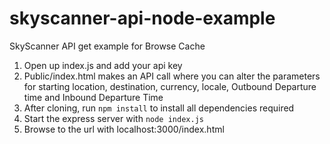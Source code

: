 # skyscanner-api-node-example

SkyScanner API get example for Browse Cache
1. Open up index.js and add your api key
2. Public/index.html makes an API call where you can alter the parameters for starting location, destination, currency, locale, Outbound Departure time and Inbound Departure Time
3. After cloning, run `npm install` to install all dependencies required
3. Start the express server with `node index.js`
4. Browse to the url with localhost:3000/index.html
